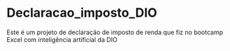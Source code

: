 # Declaracao_imposto_DIO
Este é um projeto de declaração de imposto de renda que fiz no bootcamp Excel com inteligência artificial da DIO
